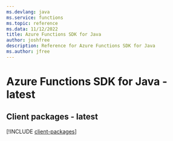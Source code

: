 ```yaml
---
ms.devlang: java
ms.service: functions
ms.topic: reference
ms.data: 11/12/2022
title: Azure Functions SDK for Java
author: joshfree
description: Reference for Azure Functions SDK for Java
ms.author: jfree
---
```

# Azure Functions SDK for Java - latest

## Client packages - latest
[!INCLUDE [client-packages](functions-client-index.md)]